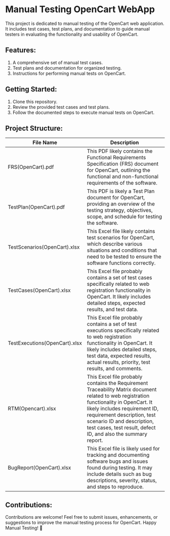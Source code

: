 # Manual Testing OpenCart WebApp
This project is dedicated to manual testing of the OpenCart web application. It includes test cases, test plans, and documentation to guide manual testers in evaluating the functionality and usability of OpenCart.

## Features:
1. A comprehensive set of manual test cases.
2. Test plans and documentation for organized testing.
3. Instructions for performing manual tests on OpenCart.


## Getting Started:

1. Clone this repository.
2. Review the provided test cases and test plans.
3. Follow the documented steps to execute manual tests on OpenCart.



## Project Structure:

| File Name | Description |
|--------------|-------------|
| FRS(OpenCart).pdf   | This PDF likely contains the Functional Requirements Specification (FRS) document for OpenCart, outlining the functional and non-functional requirements of the software. |
| TestPlan(OpenCart).pdf   | This PDF is likely a Test Plan document for OpenCart, providing an overview of the testing strategy, objectives, scope, and schedule for testing the software. | 
| TestScenarios(OpenCart).xlsx | This Excel file likely contains test scenarios for OpenCart, which describe various situations and conditions that need to be tested to ensure the software functions correctly. | 
| TestCases(OpenCart).xlsx | This Excel file probably contains a set of test cases specifically related to web registration functionality in OpenCart. It likely includes detailed steps, expected results, and test data. |
| TestExecutions(OpenCart).xlsx | This Excel file probably contains a set of test executions specifically related to web registration functionality in OpenCart. It likely includes detailed steps, test data, expected results, actual results, priority, test results, and comments. |
| RTM(Opencart).xlsx | This Excel file probably contains the Requirement Traceability Matrix document related to web registration functionality in OpenCart. It likely includes requirement ID, requirement description, test scenario ID and description, test cases, test result, defect ID, and also the summary report. |
| BugReport(OpenCart).xlsx | This Excel file is likely used for tracking and documenting software bugs and issues found during testing. It may include details such as bug descriptions, severity, status, and steps to reproduce. |

## Contributions:

Contributions are welcome! Feel free to submit issues, enhancements, or suggestions to improve the manual testing process for OpenCart.
Happy Manual Testing! 🚀
